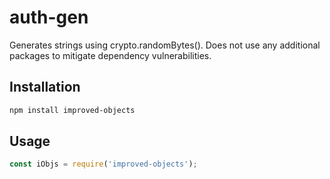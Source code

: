 # auth-gen

Generates strings using crypto.randomBytes(). Does not use any additional packages to mitigate dependency vulnerabilities.

## Installation
```bash
npm install improved-objects
```

## Usage
```js
const iObjs = require('improved-objects');
```